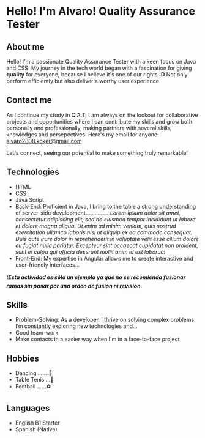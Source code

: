 # Hello! I'm **Alvaro!** Quality Assurance Tester
## About me
Hello! I'm a passionate Quality Assurance Tester with a keen focus on Java and CSS. My journey in the tech world began with a fascination for giving **quality** for everyone, because I believe it's one of our rights **:D** Not only perform efficiently but also deliver a worthy user experience.

## Contact me
As I continue my study in Q.A.T, I am always on the lookout for collaborative projects and opportunities where I can contribute my skills and grow both personally and professionally, making partners with several skills, knowledges and persepectives. Here's my email for anyone: alvaro2808.koker@gmail.com

Let's connect, seeing our potential to make something truly remarkable!

## Technologies
- HTML
- CSS
- Java Script
- Back-End: Proficient in Java, I bring to the table a strong understanding of server-side development............... _Lorem ipsum dolor sit amet, consectetur adipiscing elit, sed do eiusmod tempor incididunt ut labore et dolore magna aliqua. Ut enim ad minim veniam, quis nostrud exercitation ullamco laboris nisi ut aliquip ex ea commodo consequat. Duis aute irure dolor in reprehenderit in voluptate velit esse cillum dolore eu fugiat nulla pariatur. Excepteur sint occaecat cupidatat non proident, sunt in culpa qui officia deserunt mollit anim id est laborum_
- Front-End: My expertise in Angular allows me to create interactive and user-friendly interfaces...

❗***Esta actividad es sólo un ejemplo ya que no se recomienda fusionar ramas sin pasar por una orden de fusión ni revisión.***

## Skills
- Problem-Solving: As a developer, I thrive on solving complex problems. I’m constantly exploring new technologies and...
- Good team-work
- Make contacts in a easier way when I'm in a face-to-face project

## Hobbies
- Dancing .......🕺
- Table Tenis ...🏓
- Football ......⚽

## Languages
* English B1 Starter
* Spanish (Native)